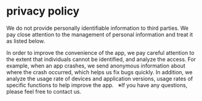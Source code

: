 # privacy policy

We do not provide personally identifiable information to third parties. We pay close attention to the management of personal information and treat it as listed below.

In order to improve the convenience of the app, we pay careful attention to the extent that individuals cannot be identified, and analyze the access. For example, when an app crashes, we send anonymous information about where the crash occurred, which helps us fix bugs quickly.
In addition, we analyze the usage rate of devices and application versions, usage rates of specific functions to help improve the app.
 
※If you have any questions, please feel free to contact us.
